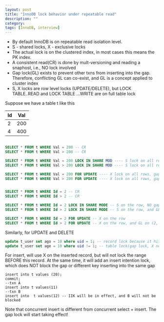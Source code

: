 ```yaml
---
layout: post
title: "InnoDB lock behavior under repeatable read"
description: ""
category: 
tags: [InnoDB, interview]
---
```


* By default InnoDB is on repeatable read isolation level.
* S - shared locks, X - exclusive locks
* The actual lock is on the clustered index, in most cases this means the PK index.
* A consistent read(CR) is done by mult-versioning and reading a snaphost, i.e., NO lock involved
* Gap lock(GL) exists to prevent other txns from inserting into the gap. Therefore, conflicting GL can co-exist, and GL is a concept applied to cluster index
* S, X locks are row level locks (UPDATE/DELETE), but LOCK TABLE..READ and LOCK TABLE ...WRITE are on full table lock

Suppose we have a table t like this

Id | Val
--- | ---
2 | 200
4 | 400

```sql

SELECT * FROM t WHERE Val = 200 -- CR
SELECT * FROM t WHERE Val > 200 -- CR

SELECT * FROM t WHERE Val = 200 LOCK IN SHARE MOD ---- S lock on all rows, GL covering all intervals in (-INF, INF)
SELECT * FROM t WHERE Val > 200 LOCK IN SHARE MOD ---- S lock on all rows, CL covering all intervals in (-INF, INF)

SELECT * FROM t WHERE Val = 200 FOR UPDATE ---- X lock on all rows, gap lock covering all intervals in (-INF, INF)
SELECT * FROM t WHERE Val > 200 FOR UPDATE ---- X lock on all rows, gap lock covering all intervals in (-INF, INF)


SELECT * FROM t WHERE Id = 2 -- CR
SELECT * FROM t WHERE Id > 2 -- CR

SELECT * FROM t WHERE Id = 2 LOCK IN SHARE MODE -- S on the row, NO gap lock or next-key lock
SELECT * FROM t WHERE Id > 2 LOCK IN SHARE MODE -- S on the row, and GL on (2, 4], (5, +INF)

SELECT * FROM t WHERE Id = 2 FOR UPDATE -- X on the row
SELECT * FROM t WHERE Id > 2 FOR UPDATE -- X on the row, and GL on (2, 4], (5, +INF)
```

Similarly, for UPDATE and DELETE

```sql
update t_user set ago = 10 where uid = 1; -- record lock because it hits index
update t_user set age = 10 where uid != 1; -- table lock(gap lock, X next-key lock) because it does not hit index
```

For insert, will use X on the inserted record, but will not lock the range BEFORE this record. At the same time, it will add an insert intention lock, which does NOT block the gap or different key inserting into the same gap

```
insert into t values (20);
commit;
--txn A
insert into t values(11)
--txn B
insert into  t values(12) -- IIK will be in effect, and B will not be blocked
```

Note that concurrent insert is different from concurrent select + insert. The gap lock will start taking effect!


